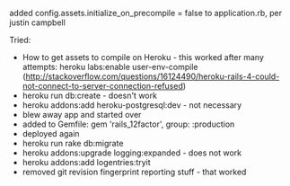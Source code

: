 added config.assets.initialize_on_precompile = false to application.rb, per justin campbell

Tried:
* How to get assets to compile on Heroku - this worked after many attempts: heroku labs:enable user-env-compile (http://stackoverflow.com/questions/16124490/heroku-rails-4-could-not-connect-to-server-connection-refused)
* heroku run db:create - doesn't work
* heroku addons:add heroku-postgresql:dev - not necessary
* blew away app and started over
* added to Gemfile: gem 'rails_12factor', group: :production
* deployed again
* heroku run rake db:migrate
* heroku addons:upgrade logging:expanded - does not work
* heroku addons:add logentries:tryit
* removed git revision fingerprint reporting stuff - that worked
